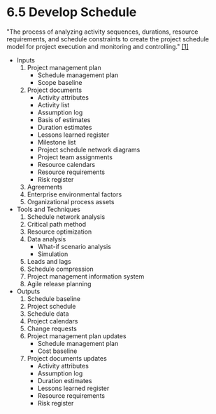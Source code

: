 # 6.5 Develop Schedule

"The process of analyzing activity sequences, durations, resource requirements,
and schedule constraints to create the project schedule model for project
execution and monitoring and controlling." [[1]](../../home.md#references)

- Inputs
  1. Project management plan
     - Schedule management plan
     - Scope baseline
  2. Project documents
     - Activity attributes
     - Activity list
     - Assumption log
     - Basis of estimates
     - Duration estimates
     - Lessons learned register
     - Milestone list
     - Project schedule network diagrams
     - Project team assignments
     - Resource calendars
     - Resource requirements
     - Risk register
  3. Agreements
  4. Enterprise environmental factors
  5. Organizational process assets
- Tools and Techniques
  1. Schedule network analysis
  2. Critical path method
  3. Resource optimization
  4. Data analysis
     - What-if scenario analysis
     - Simulation
  5. Leads and lags
  6. Schedule compression
  7. Project management information system
  8. Agile release planning
- Outputs
  1. Schedule baseline
  2. Project schedule
  3. Schedule data
  4. Project calendars
  5. Change requests
  6. Project management plan updates
     - Schedule management plan
     - Cost baseline
  7. Project documents updates
     - Activity attributes
     - Assumption log
     - Duration estimates
     - Lessons learned register
     - Resource requirements
     - Risk register
